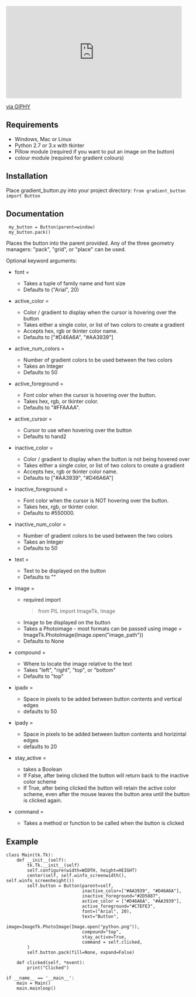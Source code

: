 <iframe src="https://giphy.com/embed/pjmd29lTKhUMooxJkD" width="480" height="252" frameBorder="0" class="giphy-embed" allowFullScreen></iframe><p><a href="https://giphy.com/gifs/pjmd29lTKhUMooxJkD">via GIPHY</a></p>

## Requirements
* Windows, Mac or Linux
* Python 2.7 or 3.x with tkinter
* Pillow module (required if you want to put an image on the button)
* colour module (required for gradient colours)

## Installation
Place gradient_button.py into your project directory:
`from gradient_button import Button`

## Documentation
     my_button = Button(parent=window)
     my_button.pack()

Places the button into the parent provided. 
Any of the three geometry managers: "pack", "grid", or "place" can be used.

Optional keyword arguments:
* font = 
  * Takes a tuple of family name and font size
  * Defaults to ("Arial", 20)
* active_color = 
   * Color / gradient to display when the cursor is hovering over the button
   * Takes either a single color, or list of two colors to create a gradient
   * Accepts hex, rgb or tkinter color name.
   * Defaults to ["#D46A6A", "#AA3939"]
* active_num_colors =
   * Number of gradient colors to be used between the two colors
   * Takes an Integer
   * Defaults to 50
* active_foreground = 
   * Font color when the cursor is hovering over the button.
   * Takes hex, rgb, or tkinter color.
   * Defaults to "#FFAAAA".
* active_cursor = 
   * Cursor to use when hovering over the button
   * Defaults to hand2
* inactive_color = 
   * Color / gradient to display when the button is not being hovered over
   * Takes either a single color, or list of two colors to create a gradient
   * Accepts hex, rgb or tkinter color name.
   * Defaults to ["#AA3939", "#D46A6A"]
* inactive_foreground = 
   * Font color when the cursor is NOT hovering over the button.
   * Takes hex, rgb, or tkinter color.
   * Defaults to #550000.
* inactive_num_color = 
   * Number of gradient colors to be used between the two colors
   * Takes an Integer
   * Defaults to 50
* text = 
   * Text to be displayed on the button
   * Defaults to ""
* image = 
   * required import
      > from PIL import ImageTk, Image
   * Image to be displayed on the button
   * Takes a Photoimage - most formats can be passed using image = ImageTk.PhotoImage(Image.open("image_path"))
   * Defaults to None
* compound = 
   * Where to locate the image relative to the text
   * Takes "left", "right", "top", or "bottom"
   * Defaults to "top"

* ipadx = 
   * Space in pixels to be added between button contents and vertical edges
   * defaults to 50
* ipady =
   * Space in pixels to be added between button contents and horizintal edges
   * defaults to 20
* stay_active = 
   * takes a Boolean
   * If False, after being clicked the button will return back to the inactive color scheme
   * If True, after being clicked the button will retain the active color scheme, even after the mouse leaves the button area until the      button is clicked again.
* command = 
   * Takes a method or function to be called when the button is clicked
     

## Example

    class Main(tk.Tk):
        def __init__(self):
            tk.Tk.__init__(self)
            self.configure(width=WIDTH, height=HEIGHT)
            center(self, self.winfo_screenwidth(), self.winfo_screenheight())
            self.button = Button(parent=self,
                                 inactive_color=["#AA3939", "#D46A6A"],
                                 inactive_foreground="#2D5887",
                                 active_color = ["#D46A6A", "#AA3939"],
                                 active_foreground="#C7EFE3",
                                 font=("Arial", 20),
                                 text="Button",
                                 image=ImageTk.PhotoImage(Image.open("python.png")),
                                 compound="top",
                                 stay_active=True,
                                 command = self.clicked,
            )
            self.button.pack(fill=None, expand=False)

        def clicked(self, *event):
            print("Clicked")

    if __name__ == '__main__':
        main = Main()
        main.mainloop()
